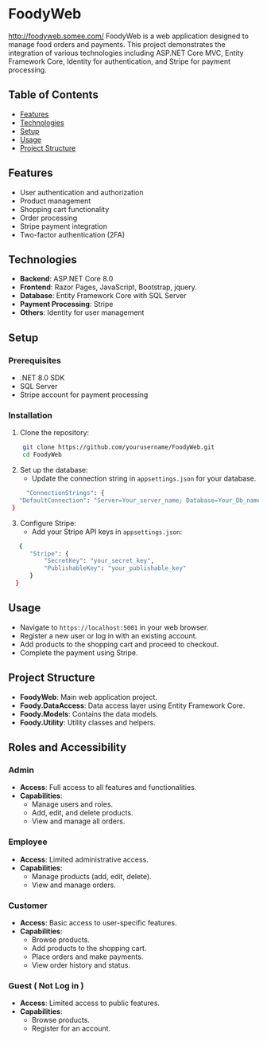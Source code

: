 ﻿# FoodyWeb
http://foodyweb.somee.com/
FoodyWeb is a web application designed to manage food orders and payments. This project demonstrates the integration of various technologies including ASP.NET Core MVC, Entity Framework Core, Identity for authentication, and Stripe for payment processing.

## Table of Contents

- [Features](#features)
- [Technologies](#technologies)
- [Setup](#setup)
- [Usage](#usage)
- [Project Structure](#project-structure)


## Features

- User authentication and authorization
- Product management
- Shopping cart functionality
- Order processing
- Stripe payment integration
- Two-factor authentication (2FA)

## Technologies

- **Backend**: ASP.NET Core 8.0
- **Frontend**: Razor Pages, JavaScript, Bootstrap, jquery.
- **Database**: Entity Framework Core with SQL Server 
- **Payment Processing**: Stripe
- **Others**: Identity for user management

## Setup

### Prerequisites

- .NET 8.0 SDK
- SQL Server 
- Stripe account for payment processing

### Installation

1. Clone the repository:
```bash
    git clone https://github.com/yourusername/FoodyWeb.git
    cd FoodyWeb
```

2. Set up the database:
    - Update the connection string in `appsettings.json` for your database.
```bash
     "ConnectionStrings": {
   "DefaultConnection": "Server=Your_server_name; Database=Your_Db_name;Trusted_Connection=True;TrustSeRverCertificate=True"
 }
 ```

3. Configure Stripe:
    - Add your Stripe API keys in `appsettings.json`:
  
  
```bash
   {
      "Stripe": {
          "SecretKey": "your_secret_key",
          "PublishableKey": "your_publishable_key"
      }
  }
 ```
## Usage

- Navigate to `https://localhost:5001` in your web browser.
- Register a new user or log in with an existing account.
- Add products to the shopping cart and proceed to checkout.
- Complete the payment using Stripe.

## Project Structure

- **FoodyWeb**: Main web application project.
- **Foody.DataAccess**: Data access layer using Entity Framework Core.
- **Foody.Models**: Contains the data models.
- **Foody.Utility**: Utility classes and helpers.

## Roles and Accessibility

### Admin

- **Access**: Full access to all features and functionalities.
- **Capabilities**:
  - Manage users and roles.
  - Add, edit, and delete products.
  - View and manage all orders.


### Employee

- **Access**: Limited administrative access.
- **Capabilities**:
  - Manage products (add, edit, delete).
  - View and manage orders.


### Customer

- **Access**: Basic access to user-specific features.
- **Capabilities**:
  - Browse products.
  - Add products to the shopping cart.
  - Place orders and make payments.
  - View order history and status.

### Guest ( Not Log in )

- **Access**: Limited access to public features.
- **Capabilities**:
  - Browse products.
  - Register for an account.

